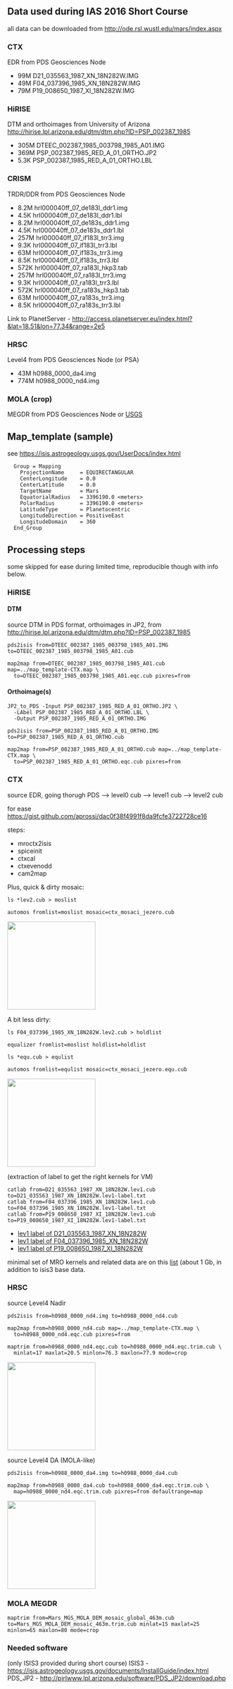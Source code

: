 ## Data used during IAS 2016 Short Course

all data can be downloaded from http://ode.rsl.wustl.edu/mars/index.aspx 

### CTX

EDR from PDS Geosciences Node

* 99M D21_035563_1987_XN_18N282W.IMG
* 49M F04_037396_1985_XN_18N282W.IMG
* 79M P19_008650_1987_XI_18N282W.IMG

### HiRISE

DTM and orthoimages from University of Arizona
http://hirise.lpl.arizona.edu/dtm/dtm.php?ID=PSP_002387_1985

* 305M DTEEC_002387_1985_003798_1985_A01.IMG
* 369M PSP_002387_1985_RED_A_01_ORTHO.JP2
* 5.3K PSP_002387_1985_RED_A_01_ORTHO.LBL


### CRISM

TRDR/DDR from PDS Geosciences Node

* 8.2M hrl000040ff_07_de183l_ddr1.img
* 4.5K hrl000040ff_07_de183l_ddr1.lbl
* 8.2M hrl000040ff_07_de183s_ddr1.img
* 4.5K hrl000040ff_07_de183s_ddr1.lbl
* 257M hrl000040ff_07_if183l_trr3.img
* 9.3K hrl000040ff_07_if183l_trr3.lbl
*  63M hrl000040ff_07_if183s_trr3.img
* 8.5K hrl000040ff_07_if183s_trr3.lbl
* 572K hrl000040ff_07_ra183l_hkp3.tab
* 257M hrl000040ff_07_ra183l_trr3.img
* 9.3K hrl000040ff_07_ra183l_trr3.lbl
* 572K hrl000040ff_07_ra183s_hkp3.tab
*  63M hrl000040ff_07_ra183s_trr3.img
* 8.5K hrl000040ff_07_ra183s_trr3.lbl

Link to PlanetServer - http://access.planetserver.eu/index.html?&lat=18.51&lon=77.34&range=2e5

### HRSC

Level4 from PDS Geosciences Node (or PSA)

*  43M h0988_0000_da4.img
* 774M h0988_0000_nd4.img 

### MOLA (crop)

MEGDR from PDS Geosciences Node or [USGS](http://astrogeology.usgs.gov/search/details/Mars/GlobalSurveyor/MOLA/Mars_MGS_MOLA_DEM_mosaic_global_463m/cub)


## Map_template (sample)

see https://isis.astrogeology.usgs.gov/UserDocs/index.html

```
  Group = Mapping
    ProjectionName     = EQUIRECTANGULAR
    CenterLongitude    = 0.0
    CenterLatitude     = 0.0
    TargetName         = Mars
    EquatorialRadius   = 3396190.0 <meters>
    PolarRadius        = 3396190.0 <meters>
    LatitudeType       = Planetocentric
    LongitudeDirection = PositiveEast
    LongitudeDomain    = 360
  End_Group
```

## Processing steps 

some skipped for ease during limited time, reproducible though with info below.

### HiRISE

#### DTM
source DTM in PDS format, orthoimages in JP2, from http://hirise.lpl.arizona.edu/dtm/dtm.php?ID=PSP_002387_1985

```
pds2isis from=DTEEC_002387_1985_003798_1985_A01.IMG to=DTEEC_002387_1985_003798_1985_A01.cub

map2map from=DTEEC_002387_1985_003798_1985_A01.cub map=../map_template-CTX.map \
  to=DTEEC_002387_1985_003798_1985_A01.eqc.cub pixres=from
```

#### Orthoimage(s)

```
JP2_to_PDS -Input PSP_002387_1985_RED_A_01_ORTHO.JP2 \
  -LAbel PSP_002387_1985_RED_A_01_ORTHO.LBL \
  -Output PSP_002387_1985_RED_A_01_ORTHO.IMG
  
pds2isis from=PSP_002387_1985_RED_A_01_ORTHO.IMG to=PSP_002387_1985_RED_A_01_ORTHO.cub

map2map from=PSP_002387_1985_RED_A_01_ORTHO.cub map=../map_template-CTX.map \
  to=PSP_002387_1985_RED_A_01_ORTHO.eqc.cub pixres=from
```

### CTX

source EDR, going thorugh PDS --> level0 cub --> level1 cub --> level2 cub

for ease https://gist.github.com/aprossi/dac0f38f4991f8da9fcfe3722728ce16

steps:
* mroctx2isis
* spiceinit
* ctxcal
* ctxevenodd
* cam2map

Plus, quick & dirty mosaic:

```
ls *lev2.cub > moslist

automos fromlist=moslist mosaic=ctx_mosaci_jezero.cub
```
<img src="https://farm2.staticflickr.com/1718/26617044272_c3bc74547f_b.jpg" width=200px> 

A bit less dirty:

```
ls F04_037396_1985_XN_18N282W.lev2.cub > holdlist

equalizer fromlist=moslist holdlist=holdlist

ls *equ.cub > equlist

automos fromlist=equlist mosaic=ctx_mosaci_jezero.equ.cub
```
<img src="https://farm2.staticflickr.com/1649/26709944605_e975e41cbb_b.jpg" width=200px>

(extraction of label to get the right kernels for VM)

```
catlab from=D21_035563_1987_XN_18N282W.lev1.cub to=D21_035563_1987_XN_18N282W.lev1-label.txt
catlab from=F04_037396_1985_XN_18N282W.lev1.cub to=F04_037396_1985_XN_18N282W.lev1-label.txt
catlab from=P19_008650_1987_XI_18N282W.lev1.cub to=P19_008650_1987_XI_18N282W.lev1-label.txt
```
* [lev1 label of D21_035563_1987_XN_18N282W](https://gist.github.com/aprossi/b7fa2456827588da76caa433ba325b94)
* [lev1 label of F04_037396_1985_XN_18N282W](https://gist.github.com/aprossi/d53722aa4131264d89853505a246d9b7)
* [lev1 label of P19_008650_1987_XI_18N282W](https://gist.github.com/aprossi/38e5691c058c3e98e6aa0d699b9e3eb0)

minimal set of MRO kernels and related data are on this [list](https://gist.github.com/aprossi/06f56760b1d4adc7730b18fa68bba714) (about 1 Gb, in addition to isis3 base data.

### HRSC

source Level4 Nadir
```
pds2isis from=h0988_0000_nd4.img to=h0988_0000_nd4.cub

map2map from=h0988_0000_nd4.cub map=../map_template-CTX.map \
  to=h0988_0000_nd4.eqc.cub pixres=from
  
maptrim from=h0988_0000_nd4.eqc.cub to=h0988_0000_nd4.eqc.trim.cub \
  minlat=17 maxlat=20.5 minlon=76.3 maxlon=77.9 mode=crop
```
<img src="https://farm2.staticflickr.com/1548/26710150635_b20b073485_b.jpg" width=200px>

source Level4 DA (MOLA-like)

```
pds2isis from=h0988_0000_da4.img to=h0988_0000_da4.cub

map2map from=h0988_0000_da4.cub to=h0988_0000_da4.eqc.trim.cub \
  map=h0988_0000_nd4.eqc.trim.cub pixres=from defaultrange=map
```

<img src="https://farm2.staticflickr.com/1550/26644016391_9801a5ddf6_b.jpg" width=200px>

### MOLA MEGDR 

```
maptrim from=Mars_MGS_MOLA_DEM_mosaic_global_463m.cub to=Mars_MGS_MOLA_DEM_mosaic_463m.trim.cub minlat=15 maxlat=25 minlon=65 maxlon=80 mode=crop
```

### Needed software
(only ISIS3 provided during short course)
ISIS3 - https://isis.astrogeology.usgs.gov/documents/InstallGuide/index.html
PDS_JP2 - http://pirlwww.lpl.arizona.edu/software/PDS_JP2/download.php


